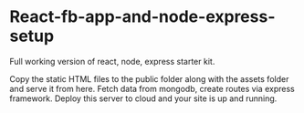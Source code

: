 # React-fb-app-and-node-express-setup
Full working version of react, node, express starter kit.

Copy the static HTML files to the public folder along with the assets folder and serve it from here.
Fetch data from mongodb, create routes via express framework.
Deploy this server to cloud and your site is up and running.

